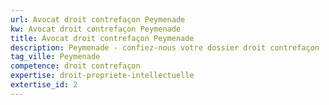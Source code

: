 ```yaml
---
url: Avocat droit contrefaçon Peymenade
kw: Avocat droit contrefaçon Peymenade
title: Avocat droit contrefaçon Peymenade
description: Peymenade - confiez-nous votre dossier droit contrefaçon
tag_ville: Peymenade
competence: droit contrefaçon
expertise: droit-propriete-intellectuelle
extertise_id: 2
---
```

